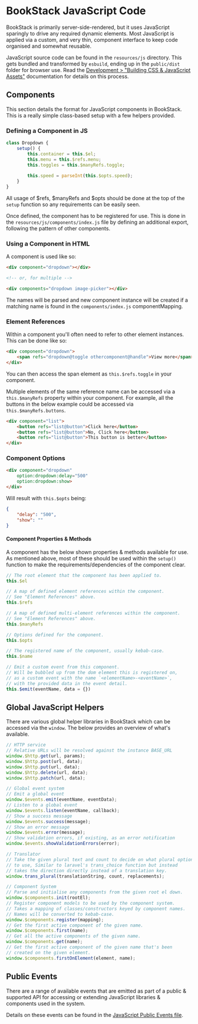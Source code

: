 # BookStack JavaScript Code

BookStack is primarily server-side-rendered, but it uses JavaScript sparingly to drive any required dynamic elements. Most JavaScript is applied via a custom, and very thin, component interface to keep code organised and somewhat reusable.

JavaScript source code can be found in the `resources/js` directory. This gets bundled and transformed by `esbuild`, ending up in the `public/dist` folder for browser use. Read the [Development > "Building CSS & JavaScript Assets"](development.md#building-css-&-javascript-assets) documentation for details on this process.

## Components

This section details the format for JavaScript components in BookStack. This is a really simple class-based setup with a few helpers provided.

### Defining a Component in JS

```js
class Dropdown {
    setup() {
        this.container = this.$el;
        this.menu = this.$refs.menu;
        this.toggles = this.$manyRefs.toggle;
    
        this.speed = parseInt(this.$opts.speed);
    }
}
```

All usage of $refs, $manyRefs and $opts should be done at the top of the `setup` function so any requirements can be easily seen.

Once defined, the component has to be registered for use. This is done in the `resources/js/components/index.js` file by defining an additional export, following the pattern of other components. 

### Using a Component in HTML

A component is used like so:

```html
<div component="dropdown"></div>

<!-- or, for multiple -->

<div components="dropdown image-picker"></div>
```

The names will be parsed and new component instance will be created if a matching name is found in the `components/index.js` componentMapping. 

### Element References

Within a component you'll often need to refer to other element instances. This can be done like so:

```html
<div component="dropdown">
    <span refs="dropdown@toggle othercomponent@handle">View more</span>
</div>
```

You can then access the span element as `this.$refs.toggle` in your component.

Multiple elements of the same reference name can be accessed via a `this.$manyRefs` property within your component. For example, all the buttons in the below example could be accessed via `this.$manyRefs.buttons`.

```html
<div component="list">
    <button refs="list@button">Click here</button>
    <button refs="list@button">No, Click here</button>
    <button refs="list@button">This button is better</button>
</div>
```

### Component Options

```html
<div component="dropdown"
    option:dropdown:delay="500"
    option:dropdown:show>
</div>
```

Will result with `this.$opts` being:

```json
{
    "delay": "500",
    "show": ""  
}
```

#### Component Properties & Methods

A component has the below shown properties & methods available for use. As mentioned above, most of these should be used within the `setup()` function to make the requirements/dependencies of the component clear.

```javascript
// The root element that the component has been applied to.
this.$el

// A map of defined element references within the component.
// See "Element References" above.
this.$refs

// A map of defined multi-element references within the component.
// See "Element References" above.
this.$manyRefs

// Options defined for the component.
this.$opts

// The registered name of the component, usually kebab-case.
this.$name

// Emit a custom event from this component.
// Will be bubbled up from the dom element this is registered on, 
// as a custom event with the name `<elementName>-<eventName>`,
// with the provided data in the event detail.
this.$emit(eventName, data = {})
```

## Global JavaScript Helpers

There are various global helper libraries in BookStack which can be accessed via the `window`. The below provides an overview of what's available. 

```js
// HTTP service
// Relative URLs will be resolved against the instance BASE_URL
window.$http.get(url, params);
window.$http.post(url, data);
window.$http.put(url, data);
window.$http.delete(url, data);
window.$http.patch(url, data);

// Global event system
// Emit a global event
window.$events.emit(eventName, eventData);
// Listen to a global event
window.$events.listen(eventName, callback);
// Show a success message
window.$events.success(message);
// Show an error message
window.$events.error(message);
// Show validation errors, if existing, as an error notification
window.$events.showValidationErrors(error);

// Translator
// Take the given plural text and count to decide on what plural option
// to use, Similar to laravel's trans_choice function but instead
// takes the direction directly instead of a translation key.
window.trans_plural(translationString, count, replacements);

// Component System
// Parse and initialise any components from the given root el down.
window.$components.init(rootEl);
// Register component models to be used by the component system.
// Takes a mapping of classes/constructors keyed by component names.
// Names will be converted to kebab-case.
window.$components.register(mapping);
// Get the first active component of the given name.
window.$components.first(name);
// Get all the active components of the given name. 
window.$components.get(name);
// Get the first active component of the given name that's been
// created on the given element.
window.$components.firstOnElement(element, name);
```

## Public Events

There are a range of available events that are emitted as part of a public & supported API for accessing or extending JavaScript libraries & components used in the system.

Details on these events can be found in the [JavaScript Public Events file](javascript-public-events.md).
